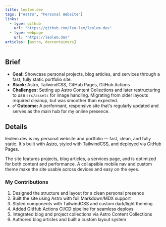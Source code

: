 ```yaml
---
title: leolem.dev
tags: ["Astro", "Personal Website"]
links:
  - type: github
    url: "https://github.com/leo-lem/leolem.dev"
  - type: webpage
    url: "https://leolem.dev"
articles: [astro, devcontainers]
---
```


## Brief

- **Goal:** Showcase personal projects, blog articles, and services through a fast, fully static portfolio site.
- **Stack:** Astro, TailwindCSS, GitHub Pages, GitHub Actions
- **Challenges:** Setting up Astro Content Collections and later restructuring to use `src/assets` for image handling. Migrating from older layouts required cleanup, but was smoother than expected.
- **✅ Outcome:** A performant, responsive site that's regularly updated and serves as the main hub for my online presence.

## Details

leolem.dev is my personal website and portfolio — fast, clean, and fully static. It's built with [Astro](https://astro.build), styled with TailwindCSS, and deployed via GitHub Pages.

The site features projects, blog articles, a services page, and is optimized for both content and performance. A collapsible mobile nav and custom theme make the site usable across devices and easy on the eyes.

### My Contributions

1. Designed the structure and layout for a clean personal presence
2. Built the site using Astro with full Markdown/MDX support
3. Styled components with TailwindCSS and custom dark/light theming
4. Added GitHub Actions CI/CD pipeline for seamless deploys
5. Integrated blog and project collections via Astro Content Collections
6. Authored blog articles and built a custom layout system